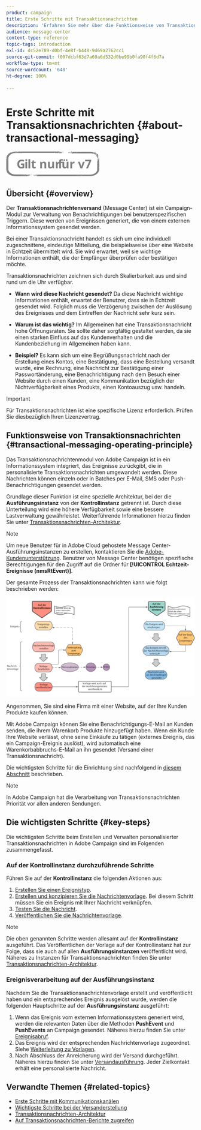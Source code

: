 ```yaml
---
product: campaign
title: Erste Schritte mit Transaktionsnachrichten
description: 'Erfahren Sie mehr über die Funktionsweise von Transaktionsnachrichten in Adobe Campaign Classic und die wichtigsten Schritte für ihre Verwendung. '
audience: message-center
content-type: reference
topic-tags: introduction
exl-id: dc52e789-d0bf-4e8f-b448-9d69a2762cc1
source-git-commit: f007dcbf63d7a69a6d532d0be99b0fa90f4f6d7a
workflow-type: tm+mt
source-wordcount: '648'
ht-degree: 100%

---
```



# Erste Schritte mit Transaktionsnachrichten {#about-transactional-messaging}

![](../../assets/v7-only.svg)

## Übersicht {#overview}

Der **Transaktionsnachrichtenversand** (Message Center) ist ein Campaign-Modul zur Verwaltung von Benachrichtigungen bei benutzerspezifischen Triggern. Diese werden von Ereignissen generiert, die von einem externen Informationssystem gesendet werden.

Bei einer Transaktionsnachricht handelt es sich um eine individuell zugeschnittene, eindeutige Mitteilung, die beispielsweise über eine Website in Echtzeit übermittelt wird. Sie wird erwartet, weil sie wichtige Informationen enthält, die der Empfänger überprüfen oder bestätigen möchte.

Transaktionsnachrichten zeichnen sich durch Skalierbarkeit aus und sind rund um die Uhr verfügbar.

* **Wann wird diese Nachricht gesendet?** Da diese Nachricht wichtige Informationen enthält, erwartet der Benutzer, dass sie in Echtzeit gesendet wird. Folglich muss die Verzögerung zwischen der Auslösung des Ereignisses und dem Eintreffen der Nachricht sehr kurz sein.

* **Warum ist das wichtig?** Im Allgemeinen hat eine Transaktionsnachricht hohe Öffnungsraten. Sie sollte daher sorgfältig gestaltet werden, da sie einen starken Einfluss auf das Kundenverhalten und die Kundenbeziehung im Allgemeinen haben kann.

* **Beispiel?** Es kann sich um eine Begrüßungsnachricht nach der Erstellung eines Kontos, eine Bestätigung, dass eine Bestellung versandt wurde, eine Rechnung, eine Nachricht zur Bestätigung einer Passwortänderung, eine Benachrichtigung nach dem Besuch einer Website durch einen Kunden, eine Kommunikation bezüglich der Nichtverfügbarkeit eines Produkts, einen Kontoauszug usw. handeln.

>[!IMPORTANT]
>
>Für Transaktionsnachrichten ist eine spezifische Lizenz erforderlich. Prüfen Sie diesbezüglich Ihren Lizenzvertrag.

<!--Before starting with transactional messaging, make sure you read the corresponding [best practices and limitations]().-->

## Funktionsweise von Transaktionsnachrichten {#transactional-messaging-operating-principle}

Das Transaktionsnachrichtenmodul von Adobe Campaign ist in ein Informationssystem integriert, das Ereignisse zurückgibt, die in personalisierte Transaktionsnachrichten umgewandelt werden. Diese Nachrichten können einzeln oder in Batches per E-Mail, SMS oder Push-Benachrichtigungen gesendet werden.

Grundlage dieser Funktion ist eine spezielle Architektur, bei der die **Ausführungsinstanz** von der **Kontrollinstanz** getrennt ist. Durch diese Unterteilung wird eine höhere Verfügbarkeit sowie eine bessere Lastverwaltung gewährleistet. Weiterführende Informationen hierzu finden Sie unter [Transaktionsnachrichten-Architektur](../../message-center/using/transactional-messaging-architecture.md).

>[!NOTE]
>
>Um neue Benutzer für in Adobe Cloud gehostete Message Center-Ausführungsinstanzen zu erstellen, kontaktieren Sie die [Adobe-Kundenunterstützung](https://helpx.adobe.com/de/enterprise/admin-guide.html/enterprise/using/support-for-experience-cloud.ug.html). Benutzer von Message Center benötigen spezifische Berechtigungen für den Zugriff auf die Ordner für **[!UICONTROL Echtzeit-Ereignisse (nmsRtEvent)]**.

Der gesamte Prozess der Transaktionsnachrichten kann wie folgt beschrieben werden:

![](assets/transactional-msg-overview.png)

Angenommen, Sie sind eine Firma mit einer Website, auf der Ihre Kunden Produkte kaufen können.

Mit Adobe Campaign können Sie eine Benachrichtigungs-E-Mail an Kunden senden, die ihrem Warenkorb Produkte hinzugefügt haben. Wenn ein Kunde Ihre Website verlässt, ohne seine Einkäufe zu tätigen (externes Ereignis, das ein Campaign-Ereignis auslöst), wird automatisch eine Warenkorbabbruchs-E-Mail an ihn gesendet (Versand einer Transaktionsnachricht).

Die wichtigsten Schritte für die Einrichtung sind nachfolgend in [diesem Abschnitt](#key-steps) beschrieben.

>[!NOTE]
>
>In Adobe Campaign hat die Verarbeitung von Transaktionsnachrichten Priorität vor allen anderen Sendungen.

## Die wichtigsten Schritte {#key-steps}

Die wichtigsten Schritte beim Erstellen und Verwalten personalisierter Transaktionsnachrichten in Adobe Campaign sind im Folgenden zusammengefasst.

### Auf der Kontrollinstanz durchzuführende Schritte

Führen Sie auf der **Kontrollinstanz** die folgenden Aktionen aus:

1. [Erstellen Sie einen Ereignistyp](../../message-center/using/creating-event-types.md).
1. [Erstellen und konzipieren Sie die Nachrichtenvorlage](../../message-center/using/creating-the-message-template.md). Bei diesem Schritt müssen Sie ein Ereignis mit Ihrer Nachricht verknüpfen.
1. [Testen Sie die Nachricht](../../message-center/using/testing-message-templates.md).
1. [Veröffentlichen Sie die Nachrichtenvorlage](../../message-center/using/publishing-message-templates.md).

>[!NOTE]
>
>Die oben genannten Schritte werden allesamt auf der **Kontrollinstanz** ausgeführt. Das Veröffentlichen der Vorlage auf der Kontrollinstanz hat zur Folge, dass sie auch auf allen **Ausführungsinstanzen** veröffentlicht wird. Näheres zu Instanzen für Transaktionsnachrichten finden Sie unter [Transaktionsnachrichten-Architektur](../../message-center/using/transactional-messaging-architecture.md).

### Ereignisverarbeitung auf der Ausführungsinstanz

Nachdem Sie die Transaktionsnachrichtenvorlage erstellt und veröffentlicht haben und ein entsprechendes Ereignis ausgelöst wurde, werden die folgenden Hauptschritte auf der **Ausführungsinstanz** ausgeführt:

1. Wenn das Ereignis vom externen Informationssystem generiert wird, werden die relevanten Daten über die Methoden **PushEvent** und **PushEvents** an Campaign gesendet. Näheres hierzu finden Sie unter [Ereignisabruf](../../message-center/using/about-event-processing.md#event-collection).
1. Das Ereignis wird der entsprechenden Nachrichtenvorlage zugeordnet. Siehe [Weiterleitung zu Vorlagen](../../message-center/using/about-event-processing.md#routing-towards-a-template).
1. Nach Abschluss der Anreicherung wird der Versand durchgeführt. Näheres hierzu finden Sie unter [Versandausführung](../../message-center/using/delivery-execution.md). Jeder Zielkontakt erhält eine personalisierte Nachricht.

## Verwandte Themen {#related-topics}

* [Erste Schritte mit Kommunikationskanälen](../../delivery/using/communication-channels.md)
* [Wichtigste Schritte bei der Versanderstellung](../../delivery/using/steps-about-delivery-creation-steps.md)
* [Transaktionsnachrichten-Architektur](../../message-center/using/transactional-messaging-architecture.md)
* [Auf Transaktionsnachrichten-Berichte zugreifen](../../message-center/using/about-transactional-messaging-reports.md)
